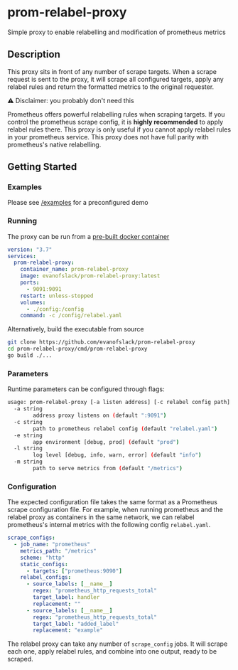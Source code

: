 # prom-relabel-proxy

Simple proxy to enable relabelling and modification of prometheus metrics

## Description

This proxy sits in front of any number of scrape targets. When a scrape request
is sent to the proxy, it will scrape all configured targets, apply any relabel rules
and return the formatted metrics to the original requester.

⚠️ Disclaimer: you probably don't need this

Prometheus offers powerful relabelling rules when scraping targets.
If you control the prometheus scrape config, it is **highly recommended**
to apply relabel rules there. This proxy is only useful if you cannot apply
relabel rules in your prometheus service. This proxy does not have full parity
with prometheus's native relabelling.

## Getting Started

### Examples

Please see [/examples](https://github.com/evanofslack/prom-relabel-proxy/tree/main/example) for a preconfigured demo

### Running

The proxy can be run from a [pre-built docker container](https://hub.docker.com/r/evanofslack/prom-relabel-proxy/tags)

```yaml
version: "3.7"
services:
  prom-relabel-proxy:
    container_name: prom-relabel-proxy
    image: evanofslack/prom-relabel-proxy:latest
    ports:
      - 9091:9091
    restart: unless-stopped
    volumes:
      - ./config:/config
    command: -c /config/relabel.yaml
```

Alternatively, build the executable from source

```bash
git clone https://github.com/evanofslack/prom-relabel-proxy
cd prom-relabel-proxy/cmd/prom-relabel-proxy
go build ./...
```

### Parameters

Runtime parameters can be configured through flags:

```bash
usage: prom-relabel-proxy [-a listen address] [-c relabel config path] [-e app environment] [-l logLevel] [-m metrics path]
  -a string
        address proxy listens on (default ":9091")
  -c string
        path to prometheus relabel config (default "relabel.yaml")
  -e string
        app environment [debug, prod] (default "prod")
  -l string
        log level [debug, info, warn, error] (default "info")
  -m string
        path to serve metrics from (default "/metrics")

```

### Configuration

The expected configuration file takes the same format as a Prometheus
scrape configuration file. For example, when running prometheus and
the relabel proxy as containers in the same network, we can relabel
prometheus's internal metrics with the following config `relabel.yaml`.

```yaml
scrape_configs:
  - job_name: "prometheus"
    metrics_path: "/metrics"
    scheme: "http"
    static_configs:
      - targets: ["prometheus:9090"]
    relabel_configs:
      - source_labels: [__name__]
        regex: "prometheus_http_requests_total"
        target_label: handler
        replacement: ""
      - source_labels: [__name__]
        regex: "prometheus_http_requests_total"
        target_label: "added_label"
        replacement: "example"
```

The relabel proxy can take any number of `scrape_config` jobs. It will
scrape each one, apply relabel rules, and combine into one output, ready
to be scraped.
